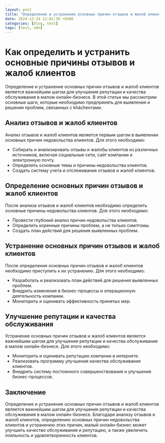 ```yaml
---
layout: post
title: "Определение и устранение основных причин отзывов и жалоб клиентов в малом онлайн-бизнесе"
date: 2024-12-24 12:01:39 +0300
categories: [blog, test]
tags: [test, n8n]
---
```


# Как определить и устранить основные причины отзывов и жалоб клиентов
Определение и устранение основных причин отзывов и жалоб клиентов является важнейшим шагом для улучшения репутации и качества обслуживания в малом онлайн-бизнесе. В этой статье мы рассмотрим основные шаги, которые необходимо предпринять для выявления и решения проблем, связанных с kháchентами.

## Анализ отзывов и жалоб клиентов
Анализ отзывов и жалоб клиентов является первым шагом в выявлении основных причин недовольства клиентов. Для этого необходимо:
* Собирать и анализировать отзывы и жалобы клиентов из различных источников, включая социальные сети, сайт компании и электронную почту.
* Определить основные темы и причины недовольства клиентов.
* Создать систему учета и отслеживания отзывов и жалоб клиентов.

## Определение основных причин отзывов и жалоб клиентов
После анализа отзывов и жалоб клиентов необходимо определить основные причины недовольства клиентов. Для этого необходимо:
* Провести глубокий анализ причин недовольства клиентов.
* Определить коренные причины проблем, а не только симптомы.
* Создать план действий для решения выявленных проблем.

## Устранение основных причин отзывов и жалоб клиентов
После определения основных причин отзывов и жалоб клиентов необходимо приступить к их устранению. Для этого необходимо:
* Разработать и реализовать план действий для решения выявленных проблем.
* Внедрить изменения в бизнес-процессы и операционную деятельность компании.
* Мониторить и оценивать эффективность принятых мер.

## Улучшение репутации и качества обслуживания
Устранение основных причин отзывов и жалоб клиентов является важнейшим шагом для улучшения репутации и качества обслуживания в малом онлайн-бизнесе. Для этого необходимо:
* Мониторить и оценивать репутацию компании в интернете.
* Реализовать программу улучшения качества обслуживания клиентов.
* Внедрить систему постоянного совершенствования и улучшения бизнес-процессов.

## Заключение
Определение и устранение основных причин отзывов и жалоб клиентов является важнейшим шагом для улучшения репутации и качества обслуживания в малом онлайн-бизнесе. Благодаря анализу отзывов и жалоб клиентов, определению основных причин недовольства клиентов и устранению этих причин, малый онлайн-бизнес может улучшить качество обслуживания и репутацию, а также увеличить лояльность и удовлетворенность клиентов.